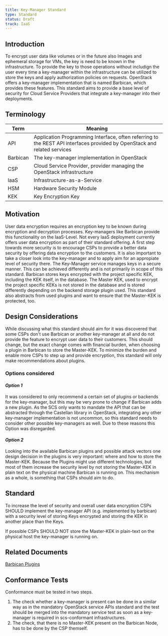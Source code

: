 ```yaml
---
title: Key-Manager Standard
type: Standard
status: Draft
track: IaaS
---
```


## Introduction

To encrypt user data like volumes or in the future also Images and ephemeral storage for VMs, the key is need to be known in the infrastructure.
To provide the key to those operations without includign the user every time a key-manager within the infrastructure can be utilized to store the keys and apply authorization policies on requests.
OpenStack offers a key-manager implementation that is named Barbican, which provides these features.
This standard aims to provide a base level of security for Cloud Service Providers that integrate a key-manager into their deployments.

## Terminology

| Term | Meaning |
|---|---|
| API | Application Programming Interface, often referring to the REST API interfaces provided by OpenStack and related services |
| Barbican | The key-manager implementation in OpenStack |
| CSP | Cloud Service Provider, provider managing the OpenStack infrastructure |
| IaaS | Infrastructure-as-a-Service |
| HSM | Hardware Security Module |
| KEK | Key Encryption Key |

## Motivation

User data encryption requires an encryption key to be known during encryption and decryption processes.
Key-managers like Barbican provide this functionality on the IaaS-Level.
Not every IaaS deployment currently offers user data encryption as part of their standard offering.
A first step towards more security is to encourage CSPs to provide a better data security by offering data encryption to the customers.
It is also important to take a closer look into the key-manager and to apply aim for an appropiate level of security there.
The Key-Manager service manages keys in a secure manner.
This can be achieved differently and is not primarily in scope of this standard.
Barbican stores keys encrypted with the project specific KEK, including the KEK itself, in the database.
The Master KEK, used to encrypt the project specific KEKs is not stored in the database and is stored differently depending on the backend storage plugin used.
This standard also abstracts from used plugins and want to ensure that the Master-KEK is protected, too.

## Design Considerations

While discussing what this standard should aim for it was discovered that some CSPs don't use Barbican or another key-manager at all and do not provide the feature to encrypt user data to their customers.
This should change, but the exact change comes with financial burden, when choosing a plugin in Barbican to store the Master-KEK.
To minimize the burden and enable more CSPs to step up and provide encryption, this standard will only make recommendations about plugins.

### Options considered

#### _Option 1_

It was considered to only recommend a certain set of plugins or backends for the key-manager, but this may be very prone to change if Barbican adds a new plugin.
As the SCS only wants to mandate the API that can be abstracted through the Castellan library in OpenStack, integrating any other key-manager implementation is not uncommon, so this standard needs to consider other possible key-managers as well.
Due to these reasons this Option was disregarded.

#### _Option 2_

Looking into the available Barbican plugins and possible attack vectors one design decision in the plugins is very important: where and how to store the Master-KEK.
Because the Plugins might use different technologies, but most of them increase the security level by not storing the Master-KEK in plain text on the physical machine Barbican is running on.
This mechanism as a whole, is something that CSPs should aim to do.

## Standard

To increase the level of security and overall user data encryption CSPs SHOULD implement the key-manager API (e.g. implemented by barbican) with a security level of storing Keys encrypted and storing the KEK in another place than the Keys.

If possible CSPs SHOULD NOT store the Master-KEK in plain-text on the physical host the key-manager is running on.

## Related Documents

[Barbican Plugins](https://docs.openstack.org/de/security-guide/secrets-management/barbican.html)

## Conformance Tests

Conformance must be tested in two steps.

1. The check whether a key-manager is present can be done in a similar way as in the mandatory OpenStack service APIs standard and the test should be merged into the mandatory service test as soon as a key-manager is required in scs-conformant infrastructures.
2. The check, that there is no Master-KEK present on the Barbican Node, has to be done by the CSP themself.
